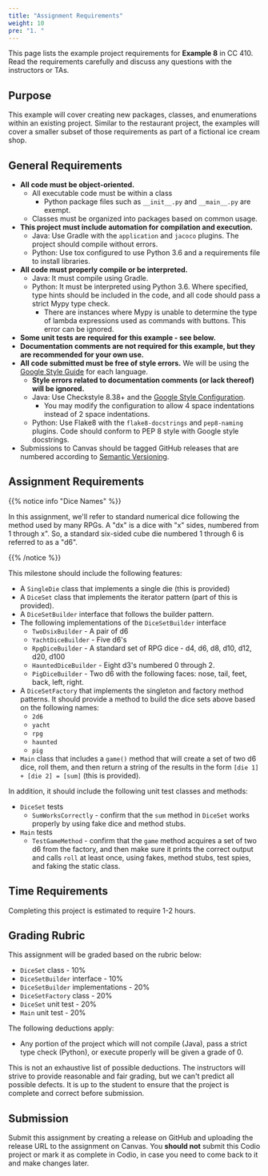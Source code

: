 ```yaml
---
title: "Assignment Requirements"
weight: 10
pre: "1. "
---
```


This page lists the example project requirements for **Example 8** in CC 410. Read the requirements carefully and discuss any questions with the instructors or TAs. 

## Purpose

This example will cover creating new packages, classes, and enumerations within an existing project. Similar to the restaurant project, the examples will cover a smaller subset of those requirements as part of a fictional ice cream shop. 

## General Requirements

* **All code must be object-oriented.**
  * All executable code must be within a class
    * Python package files such as `__init__.py` and `__main__.py` are exempt.
  * Classes must be organized into packages based on common usage.
* **This project must include automation for compilation and execution.**
  * Java: Use Gradle with the `application` and `jacoco` plugins. The project should compile without errors. 
  * Python: Use tox configured to use Python 3.6 and a requirements file to install libraries. 
* **All code must properly compile or be interpreted.**
  * Java: It must compile using Gradle.
  * Python: It must be interpreted using Python 3.6. Where specified, type hints should be included in the code, and all code should pass a strict Mypy type check.
    * There are instances where Mypy is unable to determine the type of lambda expressions used as commands with buttons. This error can be ignored.
* **Some unit tests are required for this example - see below.**
* **Documentation comments are not required for this example, but they are recommended for your own use.**
* **All code submitted must be free of style errors.** We will be using the [Google Style Guide](https://google.github.io/styleguide/) for each language. 
  * **Style errors related to documentation comments (or lack thereof) will be ignored.**
  * Java: Use Checkstyle 8.38+ and the [Google Style Configuration](https://raw.githubusercontent.com/checkstyle/checkstyle/checkstyle-8.38/src/main/resources/google_checks.xml). 
    * You may modify the configuration to allow 4 space indentations instead of 2 space indentations.
  * Python: Use Flake8 with the `flake8-docstrings` and `pep8-naming` plugins. Code should conform to PEP 8 style with Google style docstrings. 
* Submissions to Canvas should be tagged GitHub releases that are numbered according to [Semantic Versioning](https://semver.org/).

## Assignment Requirements

{{% notice info "Dice Names" %}}

In this assignment, we'll refer to standard numerical dice following the method used by many RPGs. A  "dx" is a dice with "x" sides, numbered from 1 through x". So, a standard six-sided cube die numbered 1 through 6 is referred to as a "d6".
    
{{% /notice %}}

This milestone should include the following features:

* A `SingleDie` class that implements a single die (this is provided)
* A `DiceSet` class that implements the iterator pattern (part of this is provided).
* A `DiceSetBuilder` interface that follows the builder pattern.
* The following implementations of the `DiceSetBuilder` interface
  * `TwoDsixBuilder` - A pair of d6
  * `YachtDiceBuilder` - Five d6's
  * `RpgDiceBuilder` - A standard set of RPG dice - d4, d6, d8, d10, d12, d20, d100
  * `HauntedDiceBuilder` - Eight d3's numbered 0 through 2. 
  * `PigDiceBuilder` - Two d6 with the following faces: nose, tail, feet, back, left, right.
* A `DiceSetFactory` that implements the singleton and factory method patterns. It should provide a method to build the dice sets above based on the following names:
  * `2d6`
  * `yacht`
  * `rpg`
  * `haunted`
  * `pig`
* `Main` class that includes a `game()` method that will create a set of two d6 dice, roll them, and then return a string of the results in the form `[die 1] + [die 2] = [sum]` (this is provided).

In addition, it should include the following unit test classes and methods:

* `DiceSet` tests
  * `SumWorksCorrectly` - confirm that the `sum` method in `DiceSet` works properly by using fake dice and method stubs.
* `Main` tests
  * `TestGameMethod` - confirm that the `game` method acquires a set of two d6 from the factory, and then make sure it prints the correct output and calls `roll` at least once, using fakes, method stubs, test spies, and faking the static class.
  
## Time Requirements

Completing this project is estimated to require 1-2 hours.

## Grading Rubric

This assignment will be graded based on the rubric below:

* `DiceSet` class - 10%
* `DiceSetBuilder` interface - 10%
* `DiceSetBuilder` implementations - 20%
* `DiceSetFactory` class - 20%
* `DiceSet` unit test - 20%
* `Main` unit test - 20%

The following deductions apply:

* Any portion of the project which will not compile (Java), pass a strict type check (Python), or execute properly will be given a grade of 0.

This is not an exhaustive list of possible deductions. The instructors will strive to provide reasonable and fair grading, but we can't predict all possible defects. It is up to the student to ensure that the project is complete and correct before submission. 

## Submission

Submit this assignment by creating a release on GitHub and uploading the release URL to the assignment on Canvas. You **should not** submit this Codio project or mark it as complete in Codio, in case you need to come back to it and make changes later.